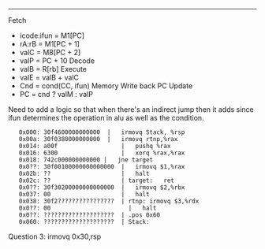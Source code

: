 ***
Fetch
* icode:ifun = M1[PC]
* rA:rB = M1[PC + 1]
* valC = M8[PC + 2]
* valP = PC + 10
Decode
* valB = R[rb]
Execute
* valE = valB + valC
* Cnd = cond(CC, ifun)
Memory
Write back
PC Update
* PC = cnd ? valM : valP


Need to add a logic so that when there's an indirect jump then it adds since ifun determines the operation in alu as well as the condition.


```
   0x000: 30f4600000000000	|   irmovq Stack, %rsp
   0x00a: 30f0380000000000	|   irmovq rtnp,%rax
   0x014: a00f                	|   pushq %rax       
   0x016: 6300                	|   xorq %rax,%rax   
   0x018: 742c000000000000 |   jne target       
   0x0??: 30f00100000000000000	|   irmovq $1,%rax 
   0x02b: ??                  	|   halt
   0x02c: ??                  	| target:   ret
   0x0??: 30f30200000000000000	|   irmovq $2,%rbx
   0x037: 00                  	|   halt
   0x038: 30f2????????????????	| rtnp: irmovq $3,%rdx
   0x0??: 00                	  |   halt
   0x0??: ????????????????????	| .pos 0x60
   0x060: ????????????????????	| Stack: 

```



Question 3:
irmovq 0x30,rsp


